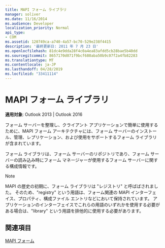 ```yaml
---
title: MAPI フォーム ライブラリ
manager: soliver
ms.date: 11/16/2014
ms.audience: Developer
localization_priority: Normal
api_type:
- COM
ms.assetid: 120749ca-a740-4a57-bc70-529e238f4415
description: '最終更新日: 2011 年 7 月 23 日'
ms.openlocfilehash: 81dc4e9dda28f4c0a4ea83afdd5cb28bae5b40dd
ms.sourcegitcommit: 8657170d071f9bcf680aba50b9c07f2a4fb82283
ms.translationtype: MT
ms.contentlocale: ja-JP
ms.lasthandoff: 04/28/2019
ms.locfileid: "33411114"
---
```

# <a name="mapi-form-libraries"></a>MAPI フォーム ライブラリ

  
  
**適用対象**: Outlook 2013 | Outlook 2016 
  
フォーム サーバーを整理し、クライアント アプリケーションで簡単に使用するために、MAPI フォーム アーキテクチャには、フォーム サーバーのインストール、管理、レプリケーション、および使用をサポートするフォーム ライブラリが含まれています。
  
フォーム ライブラリは、フォーム サーバーのリポジトリであり、フォーム サーバーの読み込み時にフォーム マネージャーが使用するフォーム サーバーに関する構成情報です。 
  
> [!NOTE]
> MAPI の歴史の初期に、フォーム ライブラリは "レジストリ" と呼ばばされました。 そのため、"registry" という用語は、フォーム関連の MAPI インターフェイス、プロパティ、構成ファイル エントリなどにおいて保持されています。 アプリケーションのインターフェイスでこれらの用語のいずれかを使用する必要がある場合は、"library" という用語を排他的に使用する必要があります。 
  
## <a name="see-also"></a>関連項目



[MAPI フォーム](mapi-forms.md)

